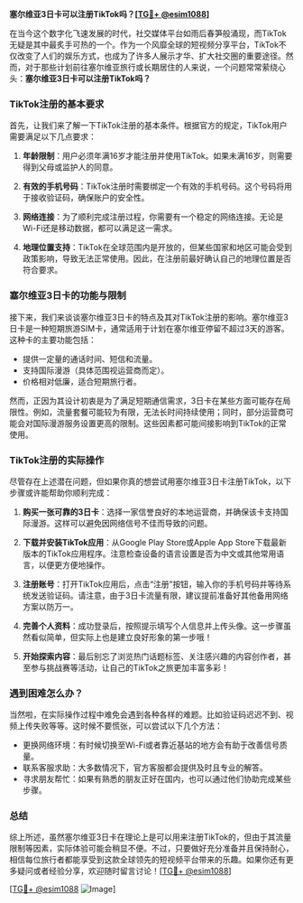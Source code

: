 **塞尔维亚3日卡可以注册TikTok吗？[[TG💪+ @esim1088](https://t.me/s/esim1088)]**

在当今这个数字化飞速发展的时代，社交媒体平台如雨后春笋般涌现，而TikTok无疑是其中最炙手可热的一个。作为一个风靡全球的短视频分享平台，TikTok不仅改变了人们的娱乐方式，也成为了许多人展示才华、扩大社交圈的重要途径。然而，对于那些计划前往塞尔维亚旅行或长期居住的人来说，一个问题常常萦绕心头：**塞尔维亚3日卡可以注册TikTok吗？**

### TikTok注册的基本要求

首先，让我们来了解一下TikTok注册的基本条件。根据官方的规定，TikTok用户需要满足以下几点要求：

1. **年龄限制**：用户必须年满16岁才能注册并使用TikTok。如果未满16岁，则需要得到父母或监护人的同意。
   
2. **有效的手机号码**：TikTok注册时需要绑定一个有效的手机号码。这个号码将用于接收验证码，确保账户的安全性。

3. **网络连接**：为了顺利完成注册过程，你需要有一个稳定的网络连接。无论是Wi-Fi还是移动数据，都可以满足这一需求。

4. **地理位置支持**：TikTok在全球范围内是开放的，但某些国家和地区可能会受到政策影响，导致无法正常使用。因此，在注册前最好确认自己的地理位置是否符合要求。

### 塞尔维亚3日卡的功能与限制

接下来，我们来谈谈塞尔维亚3日卡的特点及其对TikTok注册的影响。塞尔维亚3日卡是一种短期旅游SIM卡，通常适用于计划在塞尔维亚停留不超过3天的游客。这种卡的主要功能包括：

- 提供一定量的通话时间、短信和流量。
- 支持国际漫游（具体范围视运营商而定）。
- 价格相对低廉，适合短期旅行者。

然而，正因为其设计初衷是为了满足短期通信需求，3日卡在某些方面可能存在局限性。例如，流量套餐可能较为有限，无法长时间持续使用；同时，部分运营商可能会对国际漫游服务设置更高的限制。这些因素都可能间接影响到TikTok的正常使用。

### TikTok注册的实际操作

尽管存在上述潜在问题，但如果你真的想尝试用塞尔维亚3日卡注册TikTok，以下步骤或许能帮助你顺利完成：

1. **购买一张可靠的3日卡**：选择一家信誉良好的本地运营商，并确保该卡支持国际漫游。这样可以避免因网络信号不佳而导致的问题。

2. **下载并安装TikTok应用**：从Google Play Store或Apple App Store下载最新版本的TikTok应用程序。注意检查设备的语言设置是否为中文或其他常用语言，以便更方便地操作。

3. **注册账号**：打开TikTok应用后，点击“注册”按钮，输入你的手机号码并等待系统发送验证码。请注意，由于3日卡流量有限，建议提前准备好其他备用网络方案以防万一。

4. **完善个人资料**：成功登录后，按照提示填写个人信息并上传头像。这一步骤虽然看似简单，但实际上也是建立良好形象的第一步哦！

5. **开始探索内容**：最后别忘了浏览热门话题标签、关注感兴趣的内容创作者，甚至参与挑战赛等活动，让自己的TikTok之旅更加丰富多彩！

### 遇到困难怎么办？

当然啦，在实际操作过程中难免会遇到各种各样的难题。比如验证码迟迟不到、视频上传失败等等。这时候不要慌张，可以尝试以下几个方法：

- 更换网络环境：有时候切换至Wi-Fi或者靠近基站的地方会有助于改善信号质量。
- 联系客服求助：大多数情况下，官方客服都会提供及时且专业的解答。
- 寻求朋友帮忙：如果有熟悉的朋友正好在国内，也可以通过他们协助完成某些步骤。

### 总结

综上所述，虽然塞尔维亚3日卡在理论上是可以用来注册TikTok的，但由于其流量限制等因素，实际体验可能会稍显不便。不过，只要做好充分准备并且保持耐心，相信每位旅行者都能享受到这款全球领先的短视频平台带来的乐趣。如果你还有更多疑问或者经验分享，欢迎随时留言讨论！[[TG💪+ @esim1088](https://t.me/s/esim1088)]

[[TG💪+ @esim1088](https://t.me/s/esim1088) ![Image](https://i.postimg.cc/4NQfJmqS/Snipaste-2025-05-13-00-14-12.png)]